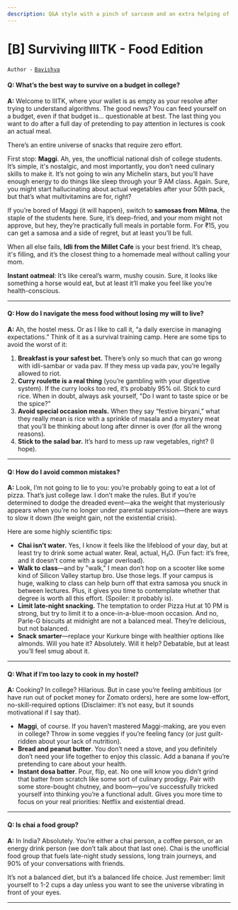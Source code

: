 ```yaml
---
description: Q&A style with a pinch of sarcasm and an extra helping of struggle
---
```


# \[B] Surviving IIITK - Food Edition

`Author -` [`Bavishya`](https://github.com/bavi404)

#### Q: What’s the best way to survive on a budget in college?

**A:** Welcome to IIITK, where your wallet is as empty as your resolve after trying to understand algorithms. The good news? You can feed yourself on a budget, even if that budget is... questionable at best. The last thing you want to do after a full day of pretending to pay attention in lectures is cook an actual meal.

There’s an entire universe of snacks that require zero effort.

First stop: **Maggi**. Ah, yes, the unofficial national dish of college students. It’s simple, it's nostalgic, and most importantly, you don’t need culinary skills to make it. It’s not going to win any Michelin stars, but you’ll have enough energy to do things like sleep through your 9 AM class. Again. Sure, you might start hallucinating about actual vegetables after your 50th pack, but that’s what multivitamins are for, right?

If you’re bored of Maggi (it will happen), switch to **samosas from Milma**, the staple of the students here. Sure, it’s deep-fried, and your mom might not approve, but hey, they’re practically full meals in portable form. For ₹15, you can get a samosa and a side of regret, but at least you’ll be full.

When all else fails, **Idli from the Millet Cafe** is your best friend. It’s cheap, it's filling, and it’s the closest thing to a homemade meal without calling your mom.

**Instant oatmeal**: It’s like cereal’s warm, mushy cousin. Sure, it looks like something a horse would eat, but at least it’ll make you feel like you’re health-conscious.

***

#### Q: How do I navigate the mess food without losing my will to live?

**A:** Ah, the hostel mess. Or as I like to call it, “a daily exercise in managing expectations.” Think of it as a survival training camp. Here are some tips to avoid the worst of it:

1. **Breakfast is your safest bet.** There’s only so much that can go wrong with idli-sambar or vada pav. If they mess up vada pav, you’re legally allowed to riot.
2. **Curry roulette is a real thing** (you’re gambling with your digestive system). If the curry looks too red, it’s probably 95% oil. Stick to curd rice. When in doubt, always ask yourself, "Do I want to taste spice or be the spice?"
3. **Avoid special occasion meals.** When they say “festive biryani,” what they really mean is rice with a sprinkle of masala and a mystery meat that you’ll be thinking about long after dinner is over (for all the wrong reasons).
4. **Stick to the salad bar.** It’s hard to mess up raw vegetables, right? (I hope).

***

#### Q: How do I avoid common mistakes?

**A:** Look, I’m not going to lie to you: you’re probably going to eat a lot of pizza. That’s just college law. I don’t make the rules. But if you’re determined to dodge the dreaded event—aka the weight that mysteriously appears when you’re no longer under parental supervision—there are ways to slow it down (the weight gain, not the existential crisis).

Here are some highly scientific tips:

* **Chai isn’t water.** Yes, I know it feels like the lifeblood of your day, but at least try to drink some actual water. Real, actual, H₂O. (Fun fact: it’s free, and it doesn’t come with a sugar overload).
* **Walk to class**—and by "walk," I mean don’t hop on a scooter like some kind of Silicon Valley startup bro. Use those legs. If your campus is huge, walking to class can help burn off that extra samosa you snuck in between lectures. Plus, it gives you time to contemplate whether that degree is worth all this effort. (Spoiler: it probably is).
* **Limit late-night snacking.** The temptation to order Pizza Hut at 10 PM is strong, but try to limit it to a once-in-a-blue-moon occasion. And no, Parle-G biscuits at midnight are not a balanced meal. They’re delicious, but not balanced.
* **Snack smarter**—replace your Kurkure binge with healthier options like almonds. Will you hate it? Absolutely. Will it help? Debatable, but at least you’ll feel smug about it.

***

#### Q: What if I’m too lazy to cook in my hostel?

**A:** Cooking? In college? Hilarious. But in case you’re feeling ambitious (or have run out of pocket money for Zomato orders), here are some low-effort, no-skill-required options (Disclaimer: it’s not easy, but it sounds motivational if I say that).

* **Maggi**, of course. If you haven’t mastered Maggi-making, are you even in college? Throw in some veggies if you’re feeling fancy (or just guilt-ridden about your lack of nutrition).
* **Bread and peanut butter**. You don’t need a stove, and you definitely don’t need your life together to enjoy this classic. Add a banana if you’re pretending to care about your health.
* **Instant dosa batter**. Pour, flip, eat. No one will know you didn’t grind that batter from scratch like some sort of culinary prodigy. Pair with some store-bought chutney, and boom—you’ve successfully tricked yourself into thinking you’re a functional adult. Gives you more time to focus on your real priorities: Netflix and existential dread.

***

#### Q: Is chai a food group?

**A:** In India? Absolutely. You’re either a chai person, a coffee person, or an energy drink person (we don’t talk about that last one). Chai is the unofficial food group that fuels late-night study sessions, long train journeys, and 90% of your conversations with friends.

It’s not a balanced diet, but it’s a balanced life choice. Just remember: limit yourself to 1-2 cups a day unless you want to see the universe vibrating in front of your eyes.

***
